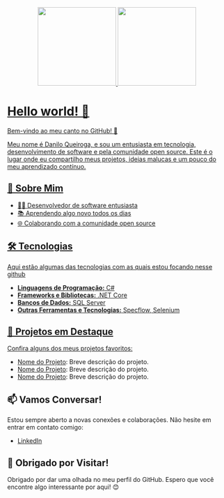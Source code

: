 
<div align="center">
  <a href="https://github.com/dnl4dev">
  <img height="180em" src="https://github-readme-stats.vercel.app/api?username=dnl4dev&show_icons=true&theme=dracula&include_all_commits=true&count_private=true"/>
  <img height="180em" src="https://github-readme-stats.vercel.app/api/top-langs/?username=dnl4dev&layout=compact&langs_count=7&theme=dracula"/>
</div>
    
# Hello world! 👋
    
Bem-vindo ao meu canto no GitHub! 🚀

Meu nome é Danilo Queiroga, e sou um entusiasta em tecnologia, desenvolvimento de software e pela comunidade open source. Este é o lugar onde eu compartilho meus projetos, ideias malucas e um pouco do meu aprendizado contínuo.

## 🌟 Sobre Mim

- 👨‍💻 Desenvolvedor de software entusiasta
- 📚 Aprendendo algo novo todos os dias
- 🌐 Colaborando com a comunidade open source

## 🛠️ Tecnologias

Aqui estão algumas das tecnologias com as quais estou focando nesse github

- **Linguagens de Programação:** C#
- **Frameworks e Bibliotecas:** .NET Core
- **Bancos de Dados:** SQL Server
- **Outras Ferramentas e Tecnologias:** Specflow, Selenium

## 💼 Projetos em Destaque

Confira alguns dos meus projetos favoritos:

- [Nome do Projeto](link): Breve descrição do projeto.
- [Nome do Projeto](link): Breve descrição do projeto.
- [Nome do Projeto](link): Breve descrição do projeto.

## 📫 Vamos Conversar!

Estou sempre aberto a novas conexões e colaborações. Não hesite em entrar em contato comigo:

- [LinkedIn](link)

## 🚀 Obrigado por Visitar!

Obrigado por dar uma olhada no meu perfil do GitHub. Espero que você encontre algo interessante por aqui! 😊
